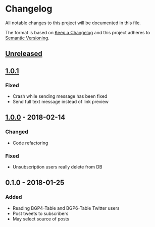 # Changelog
All notable changes to this project will be documented in this file.

The format is based on [Keep a Changelog](http://keepachangelog.com/en/1.0.0/)
and this project adheres to [Semantic Versioning](http://semver.org/spec/v2.0.0.html).

## [Unreleased]

## [1.0.1]
### Fixed

 - Crash while sending message has been fixed
 - Send full text message instead of link preview

## [1.0.0] - 2018-02-14
### Changed
 - Code refactoring

### Fixed
 - Unsubscription users really delete from DB

## 0.1.0 - 2018-01-25
### Added
 - Reading BGP4-Table and BGP6-Table Twitter users
 - Post tweets to subscribers
 - May select source of posts

[Unreleased]: https://github.com/urlandi/bgptable_tw2tg/compare/v1.0.1...HEAD
[1.0.1]: https://github.com/urlandi/bgptable_tw2tg/compare/v1.0.0...v1.0.1
[1.0.0]: https://github.com/urlandi/bgptable_tw2tg/compare/v0.1.0...v1.0.0

